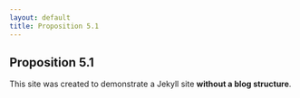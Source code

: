 ```yaml
---
layout: default
title: Proposition 5.1
---
```


## Proposition 5.1

This site was created to demonstrate a Jekyll site **without a blog structure**.
